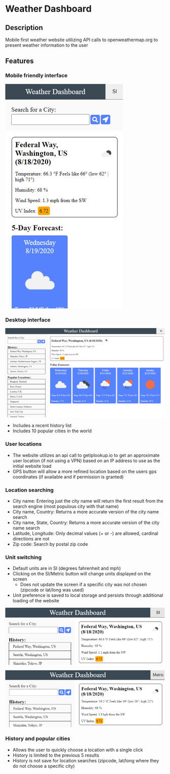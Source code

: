 # Weather Dashboard

## Description
Mobile first weather website utilizing API calls to openweathermap.org to present weather information to the user

## Features
### Mobile friendly interface
![mobile](./Assets/mobile.jpg)

### Desktop interface
![desktop](./Assets/desktop.jpg)
* Includes a recent history list
* Includes 10 popular cities in the world

### User locations
* The website utilizes an api call to getiplookup.io to get an approximate user location (if not using a VPN) based on an IP address to use as the initial website load
* GPS button will allow a more refined location based on the users gps coordinates (if available and if permission is granted)

### Location searching
* City name: Entering just the city name will return the first result from the search engine (most populous city with that name)
* City name, Country: Returns a more accurate version of the city name search
* City name, State, Country: Returns a more accurate version of the city name search
* Latitude, Longitude: Only decimal values (+ or -) are allowed, cardinal directions are not
* Zip code: Search by postal zip code

### Unit switching
* Default units are in SI (degrees fahrenheit and mph)
* Clicking on the SI/Metric button will change units displayed on the screen
    - Does not update the screen if a specific city was not chosen (zipcode or lat/long was used)
* Unit preference is saved to local storage and persists through additional loading of the website

![SI](./Assets/SI.jpg)

![metric](./Assets/metric.jpg)

### History and popular cities
* Allows the user to quickly choose a location with a single click
* History is limited to the previous 5 results
* History is not save for location searches (zipcode, lat/long where they do not choose a specific city)